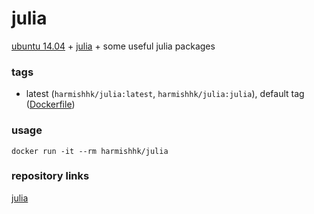 # julia

[ubuntu 14.04](http://www.ubuntu.com/) + [julia](http://julialang.org/) + some useful julia packages

### tags

- latest (```harmishhk/julia:latest```, ```harmishhk/julia:julia```), default tag ([Dockerfile](https://github.com/harmishhk/boxes/blob/master/docker/julia/julia/Dockerfile))

### usage

```docker run -it --rm harmishhk/julia```

### repository links

[julia](https://registry.hub.docker.com/_/julia/)
